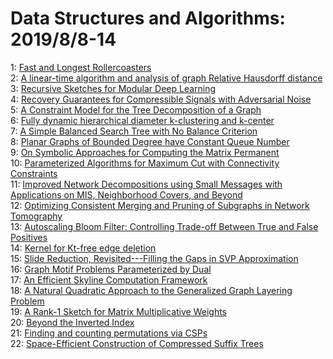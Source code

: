 # Data Structures and Algorithms: 2019/8/8-14  
1: [Fast and Longest Rollercoasters](https://doi.org/10.48550/arXiv.1810.07422)  
2: [A linear-time algorithm and analysis of graph Relative Hausdorff  distance](https://doi.org/10.48550/arXiv.1903.01682)  
3: [Recursive Sketches for Modular Deep Learning](https://doi.org/10.48550/arXiv.1905.12730)  
4: [Recovery Guarantees for Compressible Signals with Adversarial Noise](https://doi.org/10.48550/arXiv.1907.06565)  
5: [A Constraint Model for the Tree Decomposition of a Graph](https://doi.org/10.48550/arXiv.1908.02530)  
6: [Fully dynamic hierarchical diameter k-clustering and k-center](https://doi.org/10.48550/arXiv.1908.02645)  
7: [A Simple Balanced Search Tree with No Balance Criterion](https://doi.org/10.48550/arXiv.1709.00247)  
8: [Planar Graphs of Bounded Degree have Constant Queue Number](https://doi.org/10.48550/arXiv.1811.00816)  
9: [On Symbolic Approaches for Computing the Matrix Permanent](https://doi.org/10.48550/arXiv.1908.03252)  
10: [Parameterized Algorithms for Maximum Cut with Connectivity Constraints](https://doi.org/10.48550/arXiv.1908.03389)  
11: [Improved Network Decompositions using Small Messages with Applications  on MIS, Neighborhood Covers, and Beyond](https://doi.org/10.48550/arXiv.1908.03500)  
12: [Optimizing Consistent Merging and Pruning of Subgraphs in Network  Tomography](https://doi.org/10.48550/arXiv.1908.03519)  
13: [Autoscaling Bloom Filter: Controlling Trade-off Between True and False  Positives](https://doi.org/10.48550/arXiv.1705.03934)  
14: [Kernel for Kt-free edge deletion](https://doi.org/10.48550/arXiv.1908.03600)  
15: [Slide Reduction, Revisited---Filling the Gaps in SVP Approximation](https://doi.org/10.48550/arXiv.1908.03724)  
16: [Graph Motif Problems Parameterized by Dual](https://doi.org/10.48550/arXiv.1908.03870)  
17: [An Efficient Skyline Computation Framework](https://doi.org/10.48550/arXiv.1908.04083)  
18: [A Natural Quadratic Approach to the Generalized Graph Layering Problem](https://doi.org/10.48550/arXiv.1908.04104)  
19: [A Rank-1 Sketch for Matrix Multiplicative Weights](https://doi.org/10.48550/arXiv.1903.02675)  
20: [Beyond the Inverted Index](https://doi.org/10.48550/arXiv.1908.04517)  
21: [Finding and counting permutations via CSPs](https://doi.org/10.48550/arXiv.1908.04673)  
22: [Space-Efficient Construction of Compressed Suffix Trees](https://doi.org/10.48550/arXiv.1908.04686)  